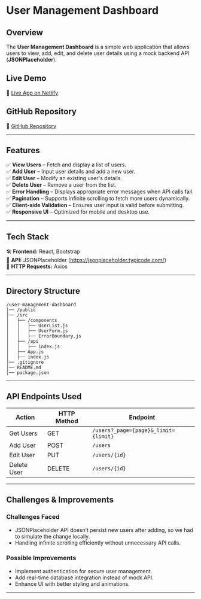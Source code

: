 # **User Management Dashboard**

## **Overview**

The **User Management Dashboard** is a simple web application that allows users to view, add, edit, and delete user details using a mock backend API (**JSONPlaceholder**).

## **Live Demo**

🔗 [Live App on Netlify](https://coruscating-beijinho-648525.netlify.app/)

## **GitHub Repository**

🔗 [GitHub Repository](https://github.com/PITTAJAGADEESH/ajackus-user-management-dashboard)

---

## **Features**

✅ **View Users** – Fetch and display a list of users.  
✅ **Add User** – Input user details and add a new user.  
✅ **Edit User** – Modify an existing user's details.  
✅ **Delete User** – Remove a user from the list.  
✅ **Error Handling** – Displays appropriate error messages when API calls fail.  
✅ **Pagination** – Supports infinite scrolling to fetch more users dynamically.  
✅ **Client-side Validation** – Ensures user input is valid before submitting.  
✅ **Responsive UI** – Optimized for mobile and desktop use.

---

## **Tech Stack**

🛠 **Frontend:** React, Bootstrap  
🔗 **API:** JSONPlaceholder (https://jsonplaceholder.typicode.com/)  
📡 **HTTP Requests:** Axios

---

## **Directory Structure**

```
/user-management-dashboard
│── /public
│── /src
│   ├── /components
│   │   ├── UserList.js
│   │   ├── UserForm.js
│   │   ├── ErrorBoundary.js
│   ├── /api
│   │   ├── index.js
│   ├── App.js
│   ├── index.js
│── .gitignore
│── README.md
│── package.json
```

---

## **API Endpoints Used**

| Action      | HTTP Method | Endpoint                             |
| ----------- | ----------- | ------------------------------------ |
| Get Users   | GET         | `/users?_page={page}&_limit={limit}` |
| Add User    | POST        | `/users`                             |
| Edit User   | PUT         | `/users/{id}`                        |
| Delete User | DELETE      | `/users/{id}`                        |

---

## **Challenges & Improvements**

### **Challenges Faced**

- JSONPlaceholder API doesn’t persist new users after adding, so we had to simulate the change locally.
- Handling infinite scrolling efficiently without unnecessary API calls.

### **Possible Improvements**

- Implement authentication for secure user management.
- Add real-time database integration instead of mock API.
- Enhance UI with better styling and animations.

---
